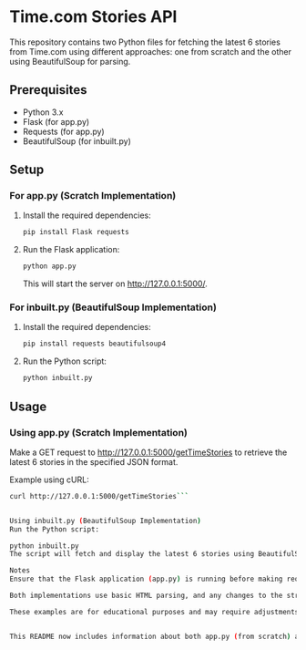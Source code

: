 # Time.com Stories API

This repository contains two Python files for fetching the latest 6 stories from Time.com using different approaches: 
one from scratch and the other using BeautifulSoup for parsing.

## Prerequisites

- Python 3.x
- Flask (for app.py)
- Requests (for app.py)
- BeautifulSoup (for inbuilt.py)

## Setup

### For app.py (Scratch Implementation)

1. Install the required dependencies:

    ```bash
    pip install Flask requests
    ```

2. Run the Flask application:

    ```bash
    python app.py
    ```

   This will start the server on http://127.0.0.1:5000/.

### For inbuilt.py (BeautifulSoup Implementation)

1. Install the required dependencies:

    ```bash
    pip install requests beautifulsoup4
    ```

2. Run the Python script:

    ```bash
    python inbuilt.py
    ```

## Usage

### Using app.py (Scratch Implementation)

Make a GET request to http://127.0.0.1:5000/getTimeStories to retrieve the latest 6 stories in the specified JSON format.

Example using cURL:

```bash
curl http://127.0.0.1:5000/getTimeStories```


Using inbuilt.py (BeautifulSoup Implementation)
Run the Python script:

python inbuilt.py
The script will fetch and display the latest 6 stories using BeautifulSoup.

Notes
Ensure that the Flask application (app.py) is running before making requests.

Both implementations use basic HTML parsing, and any changes to the structure of Time.com may impact the parsing logic.

These examples are for educational purposes and may require adjustments based on specific use cases.


This README now includes information about both app.py (from scratch) and inbuilt.py (using BeautifulSoup) scripts. Adjustments might be necessary based on your specific project structure or requirements.
